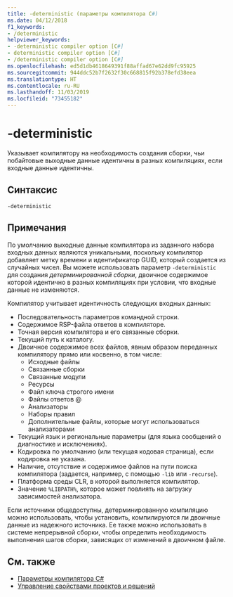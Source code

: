 ```yaml
---
title: -deterministic (параметры компилятора C#)
ms.date: 04/12/2018
f1_keywords:
- /deterministic
helpviewer_keywords:
- -deterministic compiler option [C#]
- deterministic compiler option [C#]
- /deterministic compiler option [C#]
ms.openlocfilehash: ed5d1db4618649391f88affad67e62dd9fc95925
ms.sourcegitcommit: 944ddc52b7f2632f30c668815f92b378efd38eea
ms.translationtype: HT
ms.contentlocale: ru-RU
ms.lasthandoff: 11/03/2019
ms.locfileid: "73455182"
---
```

# <a name="-deterministic"></a>-deterministic

Указывает компилятору на необходимость создания сборки, чьи побайтовые выходные данные идентичны в разных компиляциях, если входные данные идентичны.

## <a name="syntax"></a>Синтаксис

```console
-deterministic
```

## <a name="remarks"></a>Примечания

По умолчанию выходные данные компилятора из заданного набора входных данных являются уникальными, поскольку компилятор добавляет метку времени и идентификатор GUID, который создается из случайных чисел. Вы можете использовать параметр `-deterministic` для создания *детерминированной сборки*, двоичное содержимое которой идентично в разных компиляциях при условии, что входные данные не изменяются.

Компилятор учитывает идентичность следующих входных данных:

- Последовательность параметров командной строки.
- Содержимое RSP-файла ответов в компиляторе.
- Точная версия компилятора и его связанные сборки.
- Текущий путь к каталогу.
- Двоичное содержимое всех файлов, явным образом переданных компилятору прямо или косвенно, в том числе:
  - Исходные файлы
  - Связанные сборки
  - Связанные модули
  - Ресурсы
  - Файл ключа строгого имени
  - Файлы ответов @
  - Анализаторы
  - Наборы правил
  - Дополнительные файлы, которые могут использоваться анализаторами
- Текущий язык и региональные параметры (для языка сообщений о диагностике и исключениях).
- Кодировка по умолчанию (или текущая кодовая страница), если кодировка не указана.
- Наличие, отсутствие и содержимое файлов на пути поиска компилятора (задается, например, с помощью `-lib` или `-recurse`).
- Платформа среды CLR, в которой выполняется компилятор.
- Значение `%LIBPATH%`, которое может повлиять на загрузку зависимостей анализатора.

Если источники общедоступны, детерминированную компиляцию можно использовать, чтобы установить, компилируются ли двоичные данные из надежного источника. Ее также можно использовать в системе непрерывной сборки, чтобы определить необходимость выполнения шагов сборки, зависящих от изменений в двоичном файле.

## <a name="see-also"></a>См. также

- [Параметры компилятора C# ](./index.md)
- [Управление свойствами проектов и решений](/visualstudio/ide/managing-project-and-solution-properties)
